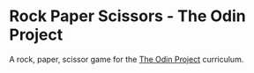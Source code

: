 # Rock Paper Scissors - The Odin Project

A rock, paper, scissor game for the [The Odin Project](https://www.theodinproject.com/) curriculum.
